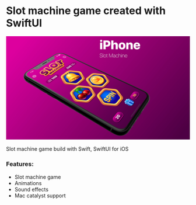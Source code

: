 #  Slot machine game created with SwiftUI
![alt text](https://github.com/olorium/SlotMachine/blob/main/Slot%20Machine/1.jpeg?raw=true)

Slot machine game build with Swift, SwiftUI for iOS
### Features:

- Slot machine game
- Animations
- Sound effects
- Mac catalyst support
